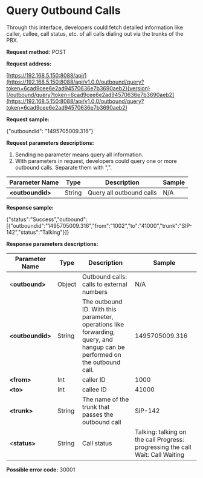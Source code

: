 # Query Outbound Calls

Through this interface, developers could fetch detailed information like caller, callee, call status, etc. of all calls dialing out via the trunks of the PBX.

**Request method:** POST

**Request address:**

[https://192.168.5.150:8088/api/](https://192.168.5.150:8088/api/v1.0.0/outbound/query?token=6cad9cee6e2ad94570636e7b3690aeb2){version}[/outbound/query?token=6cad9cee6e2ad94570636e7b3690aeb2](https://192.168.5.150:8088/api/v1.0.0/outbound/query?token=6cad9cee6e2ad94570636e7b3690aeb2)

**Request sample:**

{"outboundid": "1495705009.316"}

**Request parameters descriptions:**

1. Sending no parameter means query all information.
2. With parameters in request, developers could query one or more outbound calls. Separate them with ",".

| **Parameter Name** | **Type** | **Description** | **Sample** |
| --- | --- | --- | --- |
| **&lt;outboundid&gt;** | String | Query all outbound calls | N/A |

**Response sample:**

{"status":"Success","outbound":\[{"outboundid":"1495705009.316","from":"1002","to":"41000","trunk":"SIP-142","status":"Talking"}\]}

**Response parameters descriptions:**

| **Parameter Name** | **Type** | **Description** | **Sample** |
| --- | --- | --- | --- |
| &lt;**outbound&gt;** | Object | Outbound calls: calls to external numbers | N/A |
| **&lt;outboundid&gt;** | String | The outbound ID. With this parameter, operations like forwarding, query, and hangup can be performed on the outbound call. | 1495705009.316 |
| **&lt;from&gt;** | Int | caller ID | 1000 |
| **&lt;to&gt;** | Int | callee ID | 41000 |
| **&lt;trunk&gt;** | String | The name of the trunk that passes the outbound call | SIP-142 |
| &lt;**status&gt;** | String | Call status | Talking: talking on the call  Progress: progressing the call  Wait: Call Waiting |

**Possible error code:** 30001


